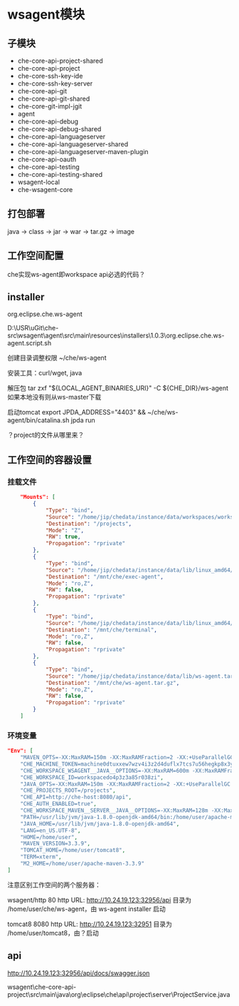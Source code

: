 # wsagent模块

## 子模块

* che-core-api-project-shared
* che-core-api-project
* che-core-ssh-key-ide
* che-core-ssh-key-server
* che-core-api-git
* che-core-api-git-shared
* che-core-git-impl-jgit
* agent
* che-core-api-debug
* che-core-api-debug-shared
* che-core-api-languageserver
* che-core-api-languageserver-shared
* che-core-api-languageserver-maven-plugin
* che-core-api-oauth
* che-core-api-testing
* che-core-api-testing-shared
* wsagent-local
* che-wsagent-core

## 打包部署

java -> class -> jar -> war -> tar.gz -> image

## 工作空间配置

che实现ws-agent即workspace api必选的代码？

## installer

org.eclipse.che.ws-agent

D:\USR\uGit\che-src\wsagent\agent\src\main\resources\installers\1.0.3\org.eclipse.che.ws-agent.script.sh

创建目录调整权限 ~/che/ws-agent

安装工具：curl/wget, java

解压包
 tar zxf "${LOCAL_AGENT_BINARIES_URI}" -C ${CHE_DIR}/ws-agent
如果本地没有则从ws-master下载

启动tomcat
export JPDA_ADDRESS="4403" && ~/che/ws-agent/bin/catalina.sh jpda run

？project的文件从哪里来？

## 工作空间的容器设置

### 挂载文件

```json
    "Mounts": [
        {
            "Type": "bind",
            "Source": "/home/jip/chedata/instance/data/workspaces/workspacedo4p3z3a85r038zi",
            "Destination": "/projects",
            "Mode": "Z",
            "RW": true,
            "Propagation": "rprivate"
        },
        {
            "Type": "bind",
            "Source": "/home/jip/chedata/instance/data/lib/linux_amd64/exec",
            "Destination": "/mnt/che/exec-agent",
            "Mode": "ro,Z",
            "RW": false,
            "Propagation": "rprivate"
        },
        {
            "Type": "bind",
            "Source": "/home/jip/chedata/instance/data/lib/linux_amd64/terminal",
            "Destination": "/mnt/che/terminal",
            "Mode": "ro,Z",
            "RW": false,
            "Propagation": "rprivate"
        },
        {
            "Type": "bind",
            "Source": "/home/jip/chedata/instance/data/lib/ws-agent.tar.gz",
            "Destination": "/mnt/che/ws-agent.tar.gz",
            "Mode": "ro,Z",
            "RW": false,
            "Propagation": "rprivate"
        }
    ]
```        

### 环境变量

```json
"Env": [
    "MAVEN_OPTS=-XX:MaxRAM=150m -XX:MaxRAMFraction=2 -XX:+UseParallelGC -XX:MinHeapFreeRatio=10 -XX:MaxHeapFreeRatio=20 -XX:GCTimeRatio=4 -XX:AdaptiveSizePolicyWeight=90 -Dsun.zip.disableMemoryMapping=true -Xms20m -Djava.security.egd=file:/dev/./urandom ",
    "CHE_MACHINE_TOKEN=machine0dtuxxew7wzv4i3z2d4duflx7tcs7u56hegkp8x3y5b5nhmo0cudyya4pw9fyviwwasktqwqf9jv55dmzpdlldboh8p49bg8smwde5ftfl065xl0iwyadewbnpoxmekk",
    "CHE_WORKSPACE_WSAGENT__JAVA__OPTIONS=-XX:MaxRAM=600m -XX:MaxRAMFraction=1 -XX:+UseParallelGC -XX:MinHeapFreeRatio=10 -XX:MaxHeapFreeRatio=20 -XX:GCTimeRatio=4 -XX:AdaptiveSizePolicyWeight=90 -Dsun.zip.disableMemoryMapping=true -Xms50m -Dfile.encoding=UTF8 -Djava.security.egd=file:/dev/./urandom ",
    "CHE_WORKSPACE_ID=workspacedo4p3z3a85r038zi",
    "JAVA_OPTS=-XX:MaxRAM=150m -XX:MaxRAMFraction=2 -XX:+UseParallelGC -XX:MinHeapFreeRatio=10 -XX:MaxHeapFreeRatio=20 -XX:GCTimeRatio=4 -XX:AdaptiveSizePolicyWeight=90 -Dsun.zip.disableMemoryMapping=true -Xms20m -Djava.security.egd=file:/dev/./urandom ",
    "CHE_PROJECTS_ROOT=/projects",
    "CHE_API=http://che-host:8080/api",
    "CHE_AUTH_ENABLED=true",
    "CHE_WORKSPACE_MAVEN__SERVER__JAVA__OPTIONS=-XX:MaxRAM=128m -XX:MaxRAMFraction=1 -XX:+UseParallelGC -XX:MinHeapFreeRatio=10 -XX:MaxHeapFreeRatio=20 -XX:GCTimeRatio=4 -XX:AdaptiveSizePolicyWeight=90 -Dsun.zip.disableMemoryMapping=true -Xms20m -Djava.security.egd=file:/dev/./urandom ",
    "PATH=/usr/lib/jvm/java-1.8.0-openjdk-amd64/bin:/home/user/apache-maven-3.3.9/bin:/usr/lib/jvm/java-1.8.0-openjdk-amd64/bin:/usr/local/sbin:/usr/local/bin:/usr/sbin:/usr/bin:/sbin:/bin",
    "JAVA_HOME=/usr/lib/jvm/java-1.8.0-openjdk-amd64",
    "LANG=en_US.UTF-8",
    "HOME=/home/user",
    "MAVEN_VERSION=3.3.9",
    "TOMCAT_HOME=/home/user/tomcat8",
    "TERM=xterm",
    "M2_HOME=/home/user/apache-maven-3.3.9"
]    
```

注意区别工作空间的两个服务器：

wsagent/http 80 http URL: http://10.24.19.123:32956/api
目录为 /home/user/che/ws-agent，由 ws-agent installer 启动

tomcat8 8080 http URL: http://10.24.19.123:32951
目录为 /home/user/tomcat8，由？启动

## api

http://10.24.19.123:32956/api/docs/swagger.json

wsagent\che-core-api-project\src\main\java\org\eclipse\che\api\project\server\ProjectService.java